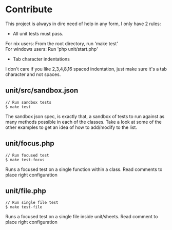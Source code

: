 Contribute
==========

This project is always in dire need of help in any form, I only have 2 rules:

- All unit tests must pass.

For nix users: From the root directory, run 'make test'  
For windows users: Run 'php unit/start.php'

- Tab character indentations

I don't care if you like 2,3,4,8,16 spaced indentation, just make sure it's a tab character and not spaces.


unit/src/sandbox.json
---------------------

	// Run sandbox tests
	$ make test

The sandbox json spec, is exactly that, a sandbox of tests to run against as many methods possible in each of the classes.
Take a look at some of the other examples to get an idea of how to add/modify to the list.


unit/focus.php
--------------

	// Run focused test
	$ make test-focus

Runs a focused test on a single function within a class. Read comments to place right configuration


unit/file.php
-------------

	// Run single file test
	$ make test-file

Runs a focused test on a single file inside unit/sheets. Read comment to place right configuration
